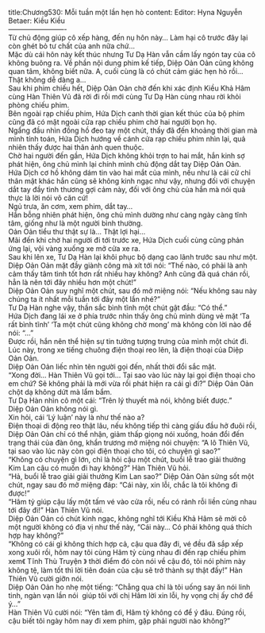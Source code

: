title:Chương530: Mỗi tuần một lần hẹn hò
content:
Editor: Hyna Nguyễn<br>Betaer: Kiều Kiều<br>————————-<br>Từ chủ động giúp cô xếp hàng, đến nụ hôn này… Làm hại cô trước đây lại còn ghét bỏ tư chất của anh nữa chứ…<br>Mặc dù cái hôn này kết thúc nhưng Tư Dạ Hàn vẫn cầm lấy ngón tay của cô không buông ra. Về phần nội dung phim kế tiếp, Diệp Oản Oản cũng không quan tâm, không biết nữa. A, cuối cùng là có chút cảm giác hẹn hò rồi…<br>Thật không dễ dàng a…<br>Sau khi phim chiếu hết, Diệp Oản Oản chờ đến khi xác định Kiều Khả Hâm cùng Hàn Thiên Vũ đã rời đi rồi mới cùng Tư Dạ Hàn cùng nhau rời khỏi phòng chiếu phim.<br>Bên ngoài rạp chiếu phim, Hứa Dịch canh thời gian kết thúc của bộ phim cũng đã có mặt ngoài cửa rạp chiếu phim chờ hai người bọn họ.<br>Ngẩng đầu nhìn đồng hồ đeo tay một chút, thấy đã đến khoảng thời gian mà mình tính toán, Hứa Dịch hướng về cánh cửa rạp chiếu phim nhìn lại, quả nhiên thấy được hai thân ảnh quen thuộc.<br>Chờ hai người đến gần, Hứa Dịch không khỏi trợn to hai mắt, hắn kinh sợ phát hiện, ông chủ mình lại chính mình chủ động dắt tay Diệp Oản Oản.<br>Hứa Dịch cơ hồ không dám tin vào hai mắt của mình, nếu như là cái cử chỉ thân mật khác hắn cũng sẽ không kinh ngạc như vậy, nhưng đối với chuyện dắt tay đầy tình thương gợi cảm này, đối với ông chủ của hắn mà nói quả thực là lời nói vô căn cứ!<br>Ngủ trưa, ăn cơm, xem phim, dắt tay…<br>Hắn bỗng nhiên phát hiện, ông chủ mình dường như càng ngày càng tĩnh tâm, giống như là một người bình thường.<br>Oản Oản tiểu thư thật sự là… Thật lợi hại…<br>Mãi đến khi chờ hai người đi tới trước xe, Hứa Dịch cuối cùng cũng phản ứng lại, vội vàng xuống xe mở cửa xe ra.<br>Sau khi lên xe, Tư Dạ Hàn lại khôi phục bộ dạng cao lãnh trước sau như một.<br>Diệp Oản Oản mặt đầy giành công mà xít tới nói: “Thế nào, có phải là anh cảm thấy tâm tình tốt hơn rất nhiều hay không? Anh cũng đã quá chán rồi, hẳn là nên tới đây nhiều hơn một chút!”<br>Diệp Oản Oản suy nghĩ một chút, sau đó mở miệng nói: “Nếu không sau này chúng ta ít nhất mỗi tuần tới đây một lần nhé?”<br>Tư Dạ Hàn nghe vậy, thần sắc bình tĩnh một chút gật đầu: “Có thể.”<br>Hứa Dịch đang lái xe ở phía trước nhìn thấy ông chủ mình dùng vẻ mặt ‘Ta rất bình tĩnh’ ‘Ta một chút cũng không chờ mong’ mà không còn lời nào để nói: “…”<br>Được rồi, hắn nên thể hiện sự tin tưởng tượng trưng của mình một chút đi.<br>Lúc này, trong xe tiếng chuông điện thoại reo lên, là điện thoại của Diệp Oản Oản.<br>Diệp Oản Oản liếc nhìn tên người gọi đến, nhất thời đổi sắc mặt.<br>“Xong đời… Hàn Thiên Vũ gọi tới… Tại sao vào lúc này lại gọi điện thoại cho em chứ? Sẽ không phải là mới vừa rồi phát hiện ra cái gì đi?” Diệp Oản Oản chột dạ không dứt mà lẩm bẩm.<br>Tư Dạ Hàn nhìn cô một cái: “Trên lý thuyết mà nói, không biết được.”<br>Diệp Oản Oản không nói gì.<br>Xin hỏi, cái ‘Lý luận’ này là như thế nào a?<br>Điện thoại di động reo thật lâu, nếu không tiếp thì càng giấu đầu hở đuôi rồi, Diệp Oản Oản chỉ có thể nhận, giảm thấp giọng nói xuống, hoán đổi đến trạng thái của đàn ông, khẩn trương mở miệng nói chuyện: “A lô Thiên Vũ, tại sao vào lúc này còn gọi điện thoại cho tôi, có chuyện gì sao?”<br>“Không có chuyện gì lớn, chỉ là hỏi cậu một chút, buổi lễ trao giải thưởng Kim Lan cậu có muốn đi hay không?” Hàn Thiên Vũ hỏi.<br>“Hả, buổi lễ trao giải giải thưởng Kim Lan sao?” Diệp Oản Oản sửng sốt một chút, ngay sau đó mở miệng đáp: “Cái này, xin lỗi, chắc là tôi không đi được!”<br>“Hâm tỷ giúp cậu lấy một tấm vé vào cửa rồi, nếu có rảnh rỗi liền cùng nhau tới đây đi!” Hàn Thiên Vũ nói.<br>Diệp Oản Oản có chút kinh ngạc, không nghĩ tới Kiều Khả Hâm sẽ mời cô một người không có địa vị như thế này, “Cái này… Có phải không quá thích hợp hay không?”<br>“Không có cái gì không thích hợp cả, cậu qua đây đi, vé đều đã sắp xếp xong xuôi rồi, hôm nay tôi cùng Hâm tỷ cùng nhau đi đến rạp chiếu phim xem《 Tĩnh Thù Truyện 》 thời điểm đó còn nói về cậu đó, tôi nói phim này không tệ, làm tốt thì lời tiên đoán của cậu sẽ trở thành sự thật đấy!” Hàn Thiên Vũ cười giỡn nói.<br>Diệp Oản Oản ho nhẹ một tiếng: “Chẳng qua chỉ là tôi uống say ăn nói linh tinh, ngàn vạn lần nói  giúp tôi với chị Hâm lời xin lỗi, hy vọng chị ấy chớ để ý…”<br>Hàn Thiên Vũ cười nói: “Yên tâm đi, Hâm tỷ không có để ý đâu. Đúng rồi, cậu biết tôi ngày hôm nay đi xem phim, gặp phải người nào không?”